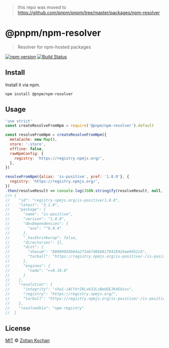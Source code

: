 > this repo was moved to https://github.com/pnpm/pnpm/tree/master/packages/npm-resolver

# @pnpm/npm-resolver

> Resolver for npm-hosted packages

<!--@shields('npm', 'travis')-->
[![npm version](https://img.shields.io/npm/v/@pnpm/npm-resolver.svg)](https://www.npmjs.com/package/@pnpm/npm-resolver) [![Build Status](https://img.shields.io/travis/pnpm/npm-resolver/master.svg)](https://travis-ci.org/pnpm/npm-resolver)
<!--/@-->

## Install

Install it via npm.

    npm install @pnpm/npm-resolver

## Usage

<!--@example('./example.js')-->
```js
'use strict'
const createResolveFromNpm = require('@pnpm/npm-resolver').default

const resolveFromNpm = createResolveFromNpm({
  metaCache: new Map(),
  store: '.store',
  offline: false,
  rawNpmConfig: {
    registry: 'https://registry.npmjs.org/',
  },
})

resolveFromNpm({alias: 'is-positive', pref: '1.0.0'}, {
  registry: 'https://registry.npmjs.org/',
})
.then(resolveResult => console.log(JSON.stringify(resolveResult, null, 2)))
//> {
//    "id": "registry.npmjs.org/is-positive/1.0.0",
//    "latest": "3.1.0",
//    "package": {
//      "name": "is-positive",
//      "version": "1.0.0",
//      "devDependencies": {
//        "ava": "^0.0.4"
//      },
//      "_hasShrinkwrap": false,
//      "directories": {},
//      "dist": {
//        "shasum": "88009856b64a2f1eb7d8bb0179418424ae0452cb",
//        "tarball": "https://registry.npmjs.org/is-positive/-/is-positive-1.0.0.tgz"
//      },
//      "engines": {
//        "node": ">=0.10.0"
//      }
//    },
//    "resolution": {
//      "integrity": "sha1-iACYVrZKLx632LsBeUGEJK4EUss=",
//      "registry": "https://registry.npmjs.org/",
//      "tarball": "https://registry.npmjs.org/is-positive/-/is-positive-1.0.0.tgz"
//    },
//    "resolvedVia": "npm-registry"
//  }
```
<!--/@-->

## License

[MIT](./LICENSE) © [Zoltan Kochan](https://www.kochan.io/)
